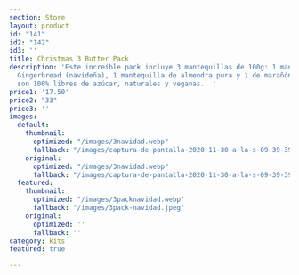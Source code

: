 ```yaml
---
section: Store
layout: product
id: "141"
id2: "142"
id3: ''
title: Christmas 3 Butter Pack
description: 'Este increíble pack incluye 3 mantequillas de 100g: 1 mantequilla de
  Gingerbread (navideña), 1 mantequilla de almendra pura y 1 de marañón pura. Todas
  son 100% libres de azúcar, naturales y veganas.  '
price1: '17.50'
price2: "33"
price3: ''
images:
  default:
    thumbnail:
      optimized: "/images/3navidad.webp"
      fallback: "/images/captura-de-pantalla-2020-11-30-a-la-s-09-39-39.png"
    original:
      optimized: "/images/3navidad.webp"
      fallback: "/images/captura-de-pantalla-2020-11-30-a-la-s-09-39-39.png"
  featured:
    thumbnail:
      optimized: "/images/3packnavidad.webp"
      fallback: "/images/3pack-navidad.jpeg"
    original:
      optimized: ''
      fallback: ''
category: kits
featured: true

---
```


